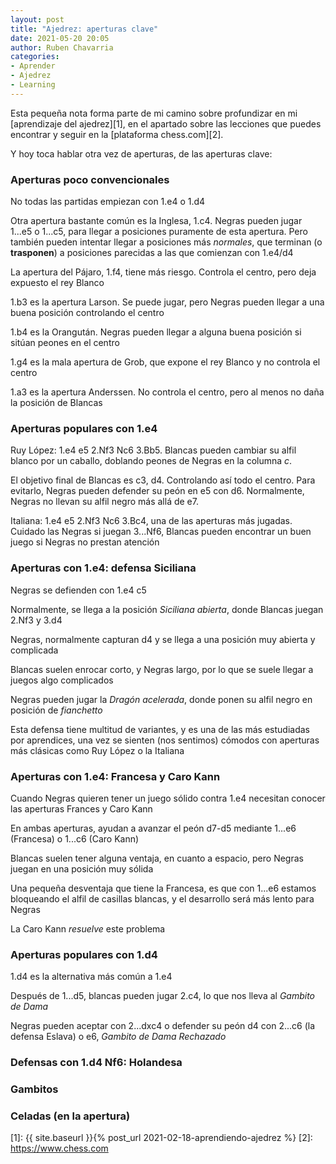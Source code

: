 ```yaml
---
layout: post
title: "Ajedrez: aperturas clave"
date: 2021-05-20 20:05
author: Ruben Chavarria
categories: 
- Aprender
- Ajedrez
- Learning
---
```


Esta pequeña nota forma parte de mi camino sobre profundizar en mi
[aprendizaje del ajedrez][1], en el apartado sobre las lecciones que puedes
encontrar y seguir en la [plataforma chess.com][2].

Y hoy toca hablar otra vez de aperturas, de las aperturas clave:

<!-- more -->

### Aperturas poco convencionales

No todas las partidas empiezan con 1.e4 o 1.d4

Otra apertura bastante común es la Inglesa, 1.c4. Negras pueden jugar 1...e5 o
1...c5, para llegar a posiciones puramente de esta apertura. Pero también pueden
intentar llegar a posiciones más *normales*, que terminan (o **trasponen**) a
posiciones parecidas a las que comienzan con 1.e4/d4

La apertura del Pájaro, 1.f4, tiene más riesgo. Controla el centro, pero deja
expuesto el rey Blanco

1.b3 es la apertura Larson. Se puede jugar, pero Negras pueden llegar a una
buena posición controlando el centro

1.b4 es la Orangután. Negras pueden llegar a alguna buena posición si sitúan
peones en el centro

1.g4 es la mala apertura de Grob, que expone el rey Blanco y no controla el
centro

1.a3 es la apertura Anderssen. No controla el centro, pero al menos no daña
la posición de Blancas

### Aperturas populares con 1.e4

Ruy López: 1.e4 e5 2.Nf3 Nc6 3.Bb5. Blancas pueden cambiar su alfil blanco por
un caballo, doblando peones de Negras en la columna *c*. 

El objetivo final de Blancas es c3, d4. Controlando así todo el centro. Para
evitarlo, Negras pueden defender su peón en e5 con d6. Normalmente, Negras no
llevan su alfil negro más allá de e7.

Italiana: 1.e4 e5 2.Nf3 Nc6 3.Bc4, una de las aperturas más jugadas. Cuidado
las Negras si juegan 3...Nf6, Blancas pueden encontrar un buen juego si Negras
no prestan atención

### Aperturas con 1.e4: defensa Siciliana

Negras se defienden con 1.e4 c5

Normalmente, se llega a la posición *Siciliana abierta*, donde Blancas juegan
2.Nf3 y 3.d4

Negras, normalmente capturan d4 y se llega a una posición muy abierta y 
complicada

Blancas suelen enrocar corto, y Negras largo, por lo que se suele llegar a
juegos algo complicados

Negras pueden jugar la *Dragón acelerada*, donde ponen su alfil negro en posición
de *fianchetto*

Esta defensa tiene multitud de variantes, y es una de las más estudiadas por
aprendices, una vez se sienten (nos sentimos) cómodos con aperturas más clásicas
como Ruy López o la Italiana

### Aperturas con 1.e4: Francesa y Caro Kann

Cuando Negras quieren tener un juego sólido contra 1.e4 necesitan conocer las
aperturas Frances y Caro Kann

En ambas aperturas, ayudan a avanzar el peón d7-d5 mediante 1...e6 (Francesa)
o 1...c6 (Caro Kann)

Blancas suelen tener alguna ventaja, en cuanto a espacio, pero Negras juegan
en una posición muy sólida

Una pequeña desventaja que tiene la Francesa, es que con 1...e6 estamos bloqueando
el alfil de casillas blancas, y el desarrollo será más lento para Negras

La Caro Kann *resuelve* este problema

### Aperturas populares con 1.d4

1.d4 es la alternativa más común a 1.e4

Después de 1...d5, blancas pueden jugar 2.c4, lo que nos lleva al *Gambito de
Dama*

Negras pueden aceptar con 2...dxc4 o defender su peón d4 con 2...c6 (la defensa
Eslava) o e6, *Gambito de Dama Rechazado*

### Defensas con 1.d4 Nf6: Holandesa
### Gambitos
### Celadas (en la apertura)

[1]: {{ site.baseurl }}{% post_url 2021-02-18-aprendiendo-ajedrez %}
[2]: https://www.chess.com
